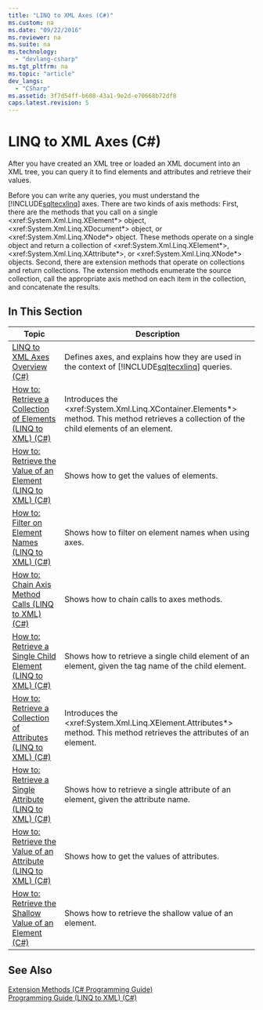 ```yaml
---
title: "LINQ to XML Axes (C#)"
ms.custom: na
ms.date: "09/22/2016"
ms.reviewer: na
ms.suite: na
ms.technology: 
  - "devlang-csharp"
ms.tgt_pltfrm: na
ms.topic: "article"
dev_langs: 
  - "CSharp"
ms.assetid: 3f7d54ff-b608-43a1-9e2d-e70668b72df8
caps.latest.revision: 5
---
```

# LINQ to XML Axes (C#)
After you have created an XML tree or loaded an XML document into an XML tree, you can query it to find elements and attributes and retrieve their values.  
  
 Before you can write any queries, you must understand the [!INCLUDE[sqltecxlinq](../vs140/includes/sqltecxlinq_md.md)] axes. There are two kinds of axis methods: First, there are the methods that you call on a single \<xref:System.Xml.Linq.XElement*> object, \<xref:System.Xml.Linq.XDocument*> object, or \<xref:System.Xml.Linq.XNode*> object. These methods operate on a single object and return a collection of \<xref:System.Xml.Linq.XElement*>, \<xref:System.Xml.Linq.XAttribute*>, or \<xref:System.Xml.Linq.XNode*> objects. Second, there are extension methods that operate on collections and return collections. The extension methods enumerate the source collection, call the appropriate axis method on each item in the collection, and concatenate the results.  
  
## In This Section  
  
|Topic|Description|  
|-----------|-----------------|  
|[LINQ to XML Axes Overview (C#)](../vs140/linq-to-xml-axes-overview--csharp-.md)|Defines axes, and explains how they are used in the context of [!INCLUDE[sqltecxlinq](../vs140/includes/sqltecxlinq_md.md)] queries.|  
|[How to: Retrieve a Collection of Elements (LINQ to XML) (C#)](../vs140/how-to--retrieve-a-collection-of-elements--linq-to-xml---csharp-.md)|Introduces the \<xref:System.Xml.Linq.XContainer.Elements*> method. This method retrieves a collection of the child elements of an element.|  
|[How to: Retrieve the Value of an Element (LINQ to XML) (C#)](../vs140/how-to--retrieve-the-value-of-an-element--linq-to-xml---csharp-.md)|Shows how to get the values of elements.|  
|[How to: Filter on Element Names (LINQ to XML) (C#)](../vs140/how-to--filter-on-element-names--linq-to-xml---csharp-.md)|Shows how to filter on element names when using axes.|  
|[How to: Chain Axis Method Calls (LINQ to XML) (C#)](../vs140/how-to--chain-axis-method-calls--linq-to-xml---csharp-.md)|Shows how to chain calls to axes methods.|  
|[How to: Retrieve a Single Child Element (LINQ to XML) (C#)](../vs140/how-to--retrieve-a-single-child-element--linq-to-xml---csharp-.md)|Shows how to retrieve a single child element of an element, given the tag name of the child element.|  
|[How to: Retrieve a Collection of Attributes (LINQ to XML) (C#)](../vs140/how-to--retrieve-a-collection-of-attributes--linq-to-xml---csharp-.md)|Introduces the \<xref:System.Xml.Linq.XElement.Attributes*> method. This method retrieves the attributes of an element.|  
|[How to: Retrieve a Single Attribute (LINQ to XML) (C#)](../vs140/how-to--retrieve-a-single-attribute--linq-to-xml---csharp-.md)|Shows how to retrieve a single attribute of an element, given the attribute name.|  
|[How to: Retrieve the Value of an Attribute (LINQ to XML) (C#)](../vs140/how-to--retrieve-the-value-of-an-attribute--linq-to-xml---csharp-.md)|Shows how to get the values of attributes.|  
|[How to: Retrieve the Shallow Value of an Element (C#)](../vs140/how-to--retrieve-the-shallow-value-of-an-element--csharp-.md)|Shows how to retrieve the shallow value of an element.|  
  
## See Also  
 [Extension Methods (C# Programming Guide)](../vs140/extension-methods--csharp-programming-guide-.md)   
 [Programming Guide (LINQ to XML) (C#)](../vs140/programming-guide--linq-to-xml---csharp-.md)